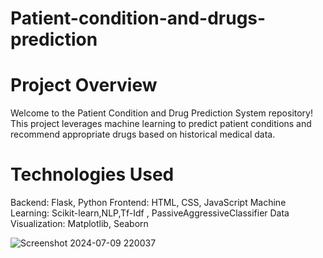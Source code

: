 # Patient-condition-and-drugs-prediction

# Project Overview
Welcome to the Patient Condition and Drug Prediction System repository! This project leverages machine learning to predict patient conditions and recommend appropriate drugs based on historical medical data.

# Technologies Used
Backend: Flask, Python
Frontend: HTML, CSS, JavaScript
Machine Learning: Scikit-learn,NLP,Tf-Idf , PassiveAggressiveClassifier
Data Visualization: Matplotlib, Seaborn


![Screenshot 2024-07-09 220037](https://github.com/Kavanaa18/Patient-condition-and-drugs-prediction/assets/96811033/f00305d3-f9a4-447a-b41c-97373cada9d5)

